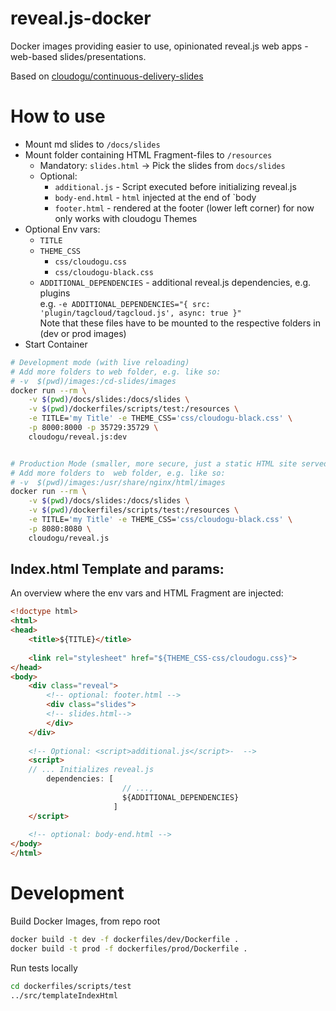reveal.js-docker
===

Docker images providing easier to use, opinionated reveal.js web apps - web-based slides/presentations.

Based on [cloudogu/continuous-delivery-slides](https://github.com/cloudogu/continuous-delivery-slides)

# How to use

* Mount md slides to `/docs/slides`
* Mount folder containing HTML Fragment-files to `/resources`
  * Mandatory: `slides.html` -> Pick the slides from `docs/slides`
  * Optional:
    * `additional.js` - Script executed before initializing reveal.js
    * `body-end.html` - `html` injected at the end of `body
    * `footer.html` - rendered at the footer (lower left corner) for now only works with cloudogu Themes
* Optional Env vars: 
  * `TITLE`
  * `THEME_CSS`
     * `css/cloudogu.css`
     * `css/cloudogu-black.css`
  * `ADDITIONAL_DEPENDENCIES` - additional reveal.js dependencies, e.g. plugins  
     e.g. `-e ADDITIONAL_DEPENDENCIES="{ src: 'plugin/tagcloud/tagcloud.js', async: true }" `  
     Note that these files have to be mounted to the respective folders in (dev or prod images)
* Start Container

```bash
# Development mode (with live reloading)
# Add more folders to web folder, e.g. like so:
# -v  $(pwd)/images:/cd-slides/images
docker run --rm \
    -v $(pwd)/docs/slides:/docs/slides \
    -v $(pwd)/dockerfiles/scripts/test:/resources \
    -e TITLE='my Title' -e THEME_CSS='css/cloudogu-black.css' \
    -p 8000:8000 -p 35729:35729 \
    cloudogu/reveal.js:dev


# Production Mode (smaller, more secure, just a static HTML site served by NGINX)
# Add more folders to  web folder, e.g. like so:
# -v  $(pwd)/images:/usr/share/nginx/html/images
docker run --rm \
    -v $(pwd)/docs/slides:/docs/slides \
    -v $(pwd)/dockerfiles/scripts/test:/resources \
    -e TITLE='my Title' -e THEME_CSS='css/cloudogu-black.css' \
    -p 8080:8080 \
    cloudogu/reveal.js
```

## Index.html Template and params:

An overview where the env vars and  HTML Fragment are injected:

```html
<!doctype html>
<html>
<head>
    <title>${TITLE}</title>
    
    <link rel="stylesheet" href="${THEME_CSS-css/cloudogu.css}">
</head>
<body>
    <div class="reveal">
        <!-- optional: footer.html -->
        <div class="slides">
        <!-- slides.html-->
        </div>
    </div>
    
    <!-- Optional: <script>additional.js</script>-  -->
    <script>
    // ... Initializes reveal.js
        dependencies: [
                         // ...,
                         ${ADDITIONAL_DEPENDENCIES}
                       ]
    </script>
    
    <!-- optional: body-end.html -->
</body>
</html>
```

# Development

Build Docker Images, from repo root

```bash
docker build -t dev -f dockerfiles/dev/Dockerfile .
docker build -t prod -f dockerfiles/prod/Dockerfile .
```

Run tests locally

```bash
cd dockerfiles/scripts/test
../src/templateIndexHtml
```
